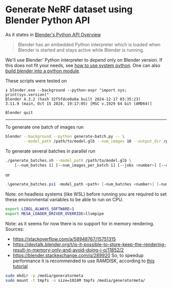 # Generate NeRF dataset using Blender Python API

As it states in [Blender's Python API Overview](https://docs.blender.org/api/current/info_overview.html)

> Blender has an embedded Python interpreter which is loaded when Blender is started and stays active while Blender is running.

We'll use Blender' Python interpreter to depend only on Blender version.
If this does not fit your needs, see [how to use system python](https://docs.blender.org/api/current/info_tips_and_tricks.html#bundled-python-extensions). One can also [build blender into a python module](https://developer.blender.org/docs/handbook/building_blender/python_module/).

These scripts were tested on
```
❯ blender.exe --background --python-expr "import sys; print(sys.version)"
Blender 4.3.2 (hash 32f5fdce0a0a built 2024-12-17 03:35:23)
3.11.9 (main, Oct 15 2024, 19:17:05) [MSC v.1929 64 bit (AMD64)]

Blender quit
```

---

To generate one batch of images run
```sh
blender --background --python generate-batch.py -- \
		--model_path /path/to/model.glb --num_images 10 --output_dir /path/to/output
```

To generate several batches in parallel run
```sh
./generate_batches.sh --model_path /path/to/model.glb \
    [--num_batches 1] [--num_images_per_batch 1] [--jobs <number>] [--output_dir <directory>]
```
or
```ps1
.\generate_batches.ps1 -model_path <path> [-num_batches <number>] [-num_images_per_batch <number>] [-jobs <number>] [-output_dir <directory>]
```

Note: on headless systems (like WSL) before running you are required to set these environmental variables to be able to run on CPU.
```bash
export LIBGL_ALWAYS_SOFTWARE=1
export MESA_LOADER_DRIVER_OVERRIDE=llvmpipe
```

Note: as it seems for now there is no support for in memory rendering. Sources:
* https://stackoverflow.com/a/58948767/15751315
* https://devtalk.blender.org/t/is-it-possible-to-store-keep-the-rendering-result-in-memory-only-and-avoid-doing-i-o/11852/2
* https://blender.stackexchange.com/q/289920
So, to speedup performance it is recommended to use RAMDISK, according to [this tutorial](https://web.archive.org/web/20180123110848/http://ubuntublog.org/tutorials/how-to-create-ramdisk-linux.htm)
```bash
sudo mkdir -p /media/generatormeta
sudo mount -t tmpfs -o size=1024M tmpfs /media/generatormeta/
```
